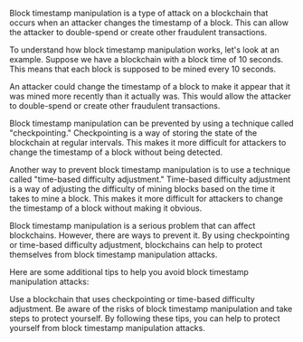 
Block timestamp manipulation is a type of attack on a blockchain that occurs when an attacker changes the timestamp of a block. This can allow the attacker to double-spend or create other fraudulent transactions.

To understand how block timestamp manipulation works, let's look at an example. Suppose we have a blockchain with a block time of 10 seconds. This means that each block is supposed to be mined every 10 seconds.

An attacker could change the timestamp of a block to make it appear that it was mined more recently than it actually was. This would allow the attacker to double-spend or create other fraudulent transactions.

Block timestamp manipulation can be prevented by using a technique called "checkpointing." Checkpointing is a way of storing the state of the blockchain at regular intervals. This makes it more difficult for attackers to change the timestamp of a block without being detected.

Another way to prevent block timestamp manipulation is to use a technique called "time-based difficulty adjustment." Time-based difficulty adjustment is a way of adjusting the difficulty of mining blocks based on the time it takes to mine a block. This makes it more difficult for attackers to change the timestamp of a block without making it obvious.

Block timestamp manipulation is a serious problem that can affect blockchains. However, there are ways to prevent it. By using checkpointing or time-based difficulty adjustment, blockchains can help to protect themselves from block timestamp manipulation attacks.

Here are some additional tips to help you avoid block timestamp manipulation attacks:

Use a blockchain that uses checkpointing or time-based difficulty adjustment.
Be aware of the risks of block timestamp manipulation and take steps to protect yourself.
By following these tips, you can help to protect yourself from block timestamp manipulation attacks.